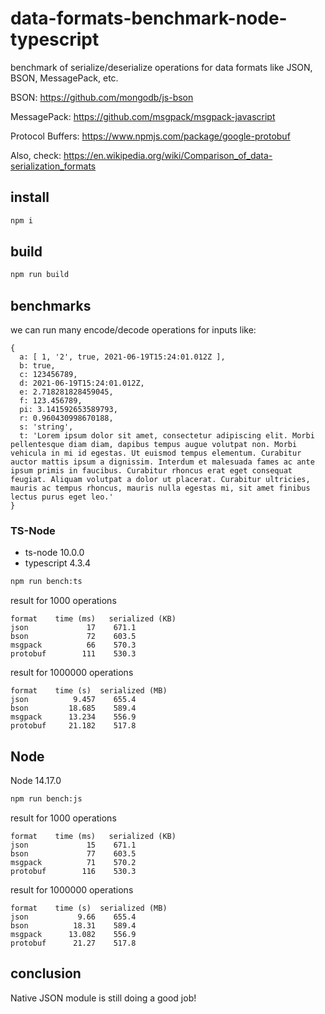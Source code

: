 # data-formats-benchmark-node-typescript
benchmark of serialize/deserialize operations for data formats like JSON, BSON, MessagePack, etc.

BSON: https://github.com/mongodb/js-bson

MessagePack: https://github.com/msgpack/msgpack-javascript

Protocol Buffers: https://www.npmjs.com/package/google-protobuf

Also, check: https://en.wikipedia.org/wiki/Comparison_of_data-serialization_formats

## install

```sh
npm i
```

## build

```sh
npm run build
```

## benchmarks

we can run many encode/decode operations for inputs like:

```
{
  a: [ 1, '2', true, 2021-06-19T15:24:01.012Z ],
  b: true,
  c: 123456789,
  d: 2021-06-19T15:24:01.012Z,
  e: 2.718281828459045,
  f: 123.456789,
  pi: 3.141592653589793,
  r: 0.960430998670188,
  s: 'string',
  t: 'Lorem ipsum dolor sit amet, consectetur adipiscing elit. Morbi pellentesque diam diam, dapibus tempus augue volutpat non. Morbi vehicula in mi id egestas. Ut euismod tempus elementum. Curabitur auctor mattis ipsum a dignissim. Interdum et malesuada fames ac ante ipsum primis in faucibus. Curabitur rhoncus erat eget consequat feugiat. Aliquam volutpat a dolor ut placerat. Curabitur ultricies, mauris ac tempus rhoncus, mauris nulla egestas mi, sit amet finibus lectus purus eget leo.'
}
```

### TS-Node

* ts-node 10.0.0
* typescript 4.3.4


```sh
npm run bench:ts
```

result for 1000 operations

```
format    time (ms)   serialized (KB)
json             17    671.1
bson             72    603.5
msgpack          66    570.3
protobuf        111    530.3
```

result for 1000000 operations

```
format    time (s)  serialized (MB)
json          9.457    655.4
bson         18.685    589.4
msgpack      13.234    556.9
protobuf     21.182    517.8
```

## Node

Node 14.17.0

```sh
npm run bench:js
```

result for 1000 operations

```
format    time (ms)   serialized (KB)
json             15    671.1
bson             77	   603.5
msgpack          71    570.2
protobuf        116    530.3
```

result for 1000000 operations

```
format    time (s)  serialized (MB)
json           9.66    655.4
bson          18.31    589.4
msgpack      13.082    556.9
protobuf      21.27    517.8
```

## conclusion

Native JSON module is still doing a good job!
